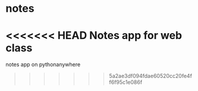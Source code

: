 # notes
<<<<<<< HEAD
Notes app for web class
=======
notes app on pythonanywhere
>>>>>>> 5a2ae3df094fdae60520cc20fe4ff6f95c1e086f
